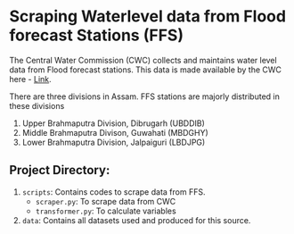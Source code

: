 # Scraping Waterlevel data from Flood forecast Stations (FFS)

The Central Water Commission (CWC) collects and maintains water level data from Flood forecast stations. This data is made available by the CWC here - [Link](https://ffs.india-water.gov.in/). 

There are three divisions in Assam. FFS stations are majorly distributed in these divisions
1. Upper Brahmaputra Division, Dibrugarh (UBDDIB)
2. Middle Brahmaputra Divison, Guwahati (MBDGHY)
3. Lower Brahmaputra Division, Jalpaiguri (LBDJPG)


## Project Directory:
1. `scripts`: Contains codes to scrape data from FFS.
    - `scraper.py`: To scrape data from CWC
    - `transformer.py`: To calculate variables
2. `data`: Contains all datasets used and produced for this source.